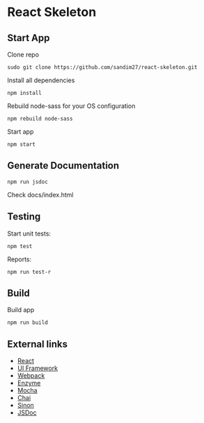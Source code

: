 # React Skeleton

## Start App

Clone repo
```
sudo git clone https://github.com/sandim27/react-skeleton.git
```

Install all dependencies
```
npm install
```


Rebuild node-sass for your OS configuration
```
npm rebuild node-sass
```

Start app
```
npm start
```

## Generate Documentation

```
npm run jsdoc
```

Check docs/index.html


## Testing

Start unit tests:
```
npm test
```


Reports:
```
npm run test-r
```

## Build

Build app
```
npm run build
```

## External links

+ [React](https://facebook.github.io/react)
+ [UI Framework](http://react-toolbox.com)
+ [Webpack](https://webpack.github.io/)
+ [Enzyme](http://airbnb.io/enzyme)
+ [Mocha](https://mochajs.org)
+ [Chai](http://chaijs.com)
+ [Sinon](http://sinonjs.org)
+ [JSDoc](http://usejsdoc.org/)
